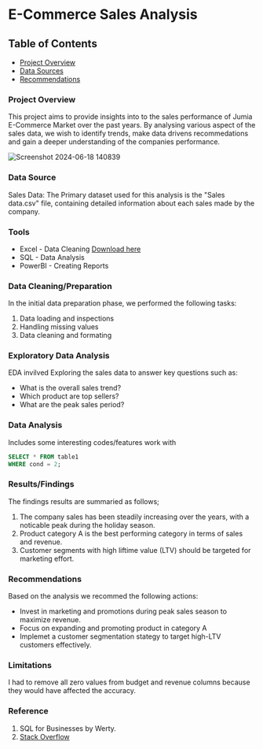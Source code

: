 # E-Commerce Sales Analysis

## Table of Contents

- [Project Overview](Project-Overview)
- [Data Sources](Data-sources)
- [Recommendations](Recommedations)

### Project Overview

This project aims to provide insights into to the sales performance of Jumia E-Commerce Market over the past years. By analysing various aspect of the sales data, we wish to identify trends, make data drivens recommedations and gain a deeper understanding of the companies performance.


![Screenshot 2024-06-18 140839](https://github.com/Shir2023/Documenting_Sample/assets/145821310/e95131d1-0506-4da9-9807-08163f4fbccd)


### Data Source

Sales Data: The Primary dataset used for this analysis is the "Sales data.csv" file, containing detailed information about each sales made by the company.

### Tools

- Excel - Data Cleaning [Download here](https://microsoft.com)
- SQL - Data Analysis
- PowerBI - Creating Reports

### Data Cleaning/Preparation

In the initial data preparation phase, we performed the following tasks:

1. Data loading and inspections
2. Handling missing values
3. Data cleaning and formating

### Exploratory Data Analysis

EDA invilved Exploring the sales data to answer key questions such as:

- What is the overall sales trend?
- Which product are top sellers?
- What are the peak sales period?

### Data Analysis

Includes some interesting codes/features work with

```sql
SELECT * FROM table1
WHERE cond = 2;
```

### Results/Findings

The findings results are summaried as follows;
1. The company sales has been steadily increasing over the years, with a noticable peak during the holiday season.
2. Product category A is the best performing category in terms of sales and revenue.
3. Customer segments with high liftime value (LTV) should be targeted for marketing effort.

### Recommendations

Based on the analysis we recommed the following actions:
- Invest in marketing and promotions during peak sales season to maximize revenue.
- Focus on expanding and promoting product in category A
- Implemet a customer segmentation stategy to target high-LTV customers effectively.

### Limitations

I had to remove all zero values from budget and revenue columns because they would have affected the accuracy.

### Reference

1. SQL for Businesses by Werty.
2. [Stack Overflow](https://stack.com)
   



